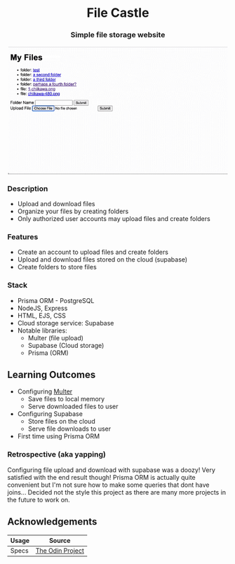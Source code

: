 <h1 align="center">File Castle</h1>
<h3 align="center">Simple file storage website</h3>
<p align="center">
    <img align="center" width="500px" alt="Uploading a file then downloading the file" src="./readme/app-showcase.gif">
</p>

### Description

- Upload and download files
- Organize your files by creating folders
- Only authorized user accounts may upload files and create folders

### Features

- Create an account to upload files and create folders
- Upload and download files stored on the cloud (supabase)
- Create folders to store files

### Stack

-   Prisma ORM - PostgreSQL
-   NodeJS, Express
-   HTML, EJS, CSS
-   Cloud storage service: Supabase
-   Notable libraries: 
    - Multer (file upload)
    - Supabase (Cloud storage)
    - Prisma (ORM)

## Learning Outcomes

- Configuring <a href="https://expressjs.com/en/resources/middleware/multer.html">Multer</a> 
    - Save files to local memory
    - Serve downloaded files to user
- Configuring Supabase
    - Store files on the cloud
    - Serve file downloads to user
- First time using Prisma ORM

### Retrospective (aka yapping)

Configuring file upload and download with supabase was a doozy! Very satisfied with the end result though! Prisma ORM is actually quite convenient but I'm not sure how to make some queries that dont have joins... Decided not the style this project as there are many more projects in the future to work on. 

## Acknowledgements

| Usage   |     Source     |
| ------- | -------------- |
| Specs   | [The Odin Project](https://www.theodinproject.com/lessons/nodejs-file-uploader) |
